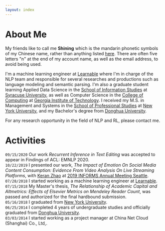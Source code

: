 ```yaml
---
layout: index
---
```

# About Me
My friends like to call me **Shining** which is the mandarin phonetic symbols of my Chinese name, rather than anything listed [here](https://en.wikipedia.org/wiki/Shining). There are often five letters "n" at the end of my account name, as well as the email address, to avoid being used.  

I'm a machine learning engineer at [Learnable](https://www.linkedin.com/company/learnable-ai/about/) where I'm in charge of the NLP team and responsible for several researches and productions such as language modeling and semantic parsing. I'm also a graduate student learning Applied Data Science in the [School of Information Studies](https://ischool.syr.edu/) at [Syracuse University](https://www.syracuse.edu), as well as Computer Science in the [College of Computing](https://cc.gatech.edu) at [Georgia Institute of Technology](https://www.gatech.edu). I received my M.S. in Management and Systems in the [School of Professional Studies](https://www.sps.nyu.edu/) at [New York University](https://www.nyu.edu), and my Bachelor's degree from [Donghua University](http://english.dhu.edu.cn/).

For any research opportunity in the field of NLP and RL, please contact me. 

# Activities
`09/15/2020` Our work _Recurrent Inference in Text Editing_ was accepted to appear in Findings of ACL: EMNLP 2020.  
`10/22/2019` I presented our work, _The Impact of Emotion On Social Media Content Consumption: Evidence From Video Analysis On Live Streaming Platforms_, with [Keran Zhao](https://www.linkedin.com/in/keran-zhao-65a2a07b/) at [2019 INFORMS Annual Meeting Seattle](http://meetings2.informs.org/wordpress/seattle2019/).  
`07/28/2018` I started working as a machine learning engineer at [Learnable](https://www.linkedin.com/company/learnable-ai/about/).  
`07/15/2018` My Master's thesis, _The Relationship of Academic Capital and Altmetrics: Effects of Elsevier Metrics on Mendeley Reader Count_, was passed and authorized for the final hardbound submission.  
`05/16/2018` I graduated from [New York University](https://www.nyu.edu).  
`06/25/2014` I completed 4 years of undergraduate studies and officially graduated from [Donghua University](http://english.dhu.edu.cn/).  
`03/03/2014` I started working as a project manager at China Net Cloud (Shanghai) Co., Ltd,.  